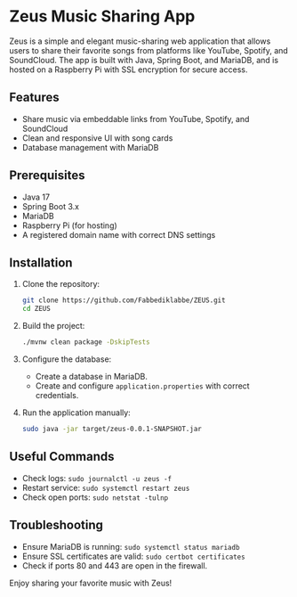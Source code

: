 # Zeus Music Sharing App

Zeus is a simple and elegant music-sharing web application that allows users to share their favorite songs from platforms like YouTube, Spotify, and SoundCloud. The app is built with Java, Spring Boot, and MariaDB, and is hosted on a Raspberry Pi with SSL encryption for secure access.

## Features
- Share music via embeddable links from YouTube, Spotify, and SoundCloud
- Clean and responsive UI with song cards
- Database management with MariaDB

## Prerequisites
- Java 17
- Spring Boot 3.x
- MariaDB
- Raspberry Pi (for hosting)
- A registered domain name with correct DNS settings

## Installation
1. Clone the repository:
    ```bash
    git clone https://github.com/Fabbediklabbe/ZEUS.git
    cd ZEUS
    ```
2. Build the project:
    ```bash
    ./mvnw clean package -DskipTests
    ```

3. Configure the database:
    - Create a database in MariaDB.
    - Create and configure `application.properties` with correct credentials.

4. Run the application manually:
    ```bash
    sudo java -jar target/zeus-0.0.1-SNAPSHOT.jar
    ```

## Useful Commands
- Check logs: `sudo journalctl -u zeus -f`
- Restart service: `sudo systemctl restart zeus`
- Check open ports: `sudo netstat -tulnp`

## Troubleshooting
- Ensure MariaDB is running: `sudo systemctl status mariadb`
- Ensure SSL certificates are valid: `sudo certbot certificates`
- Check if ports 80 and 443 are open in the firewall.

Enjoy sharing your favorite music with Zeus!


